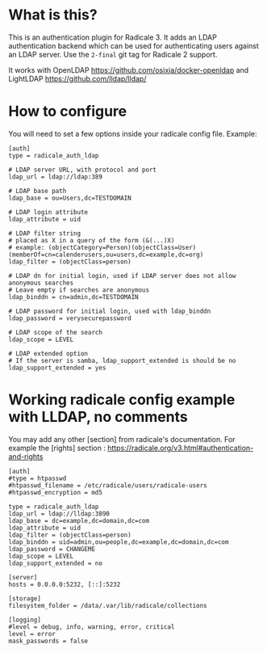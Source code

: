 # What is this?
This is an authentication plugin for Radicale 3. It adds an LDAP authentication backend which can be used for authenticating users against an LDAP server.
Use the `2-final` git tag for Radicale 2 support.

It works with OpenLDAP https://github.com/osixia/docker-openldap and LightLDAP https://github.com/lldap/lldap/

# How to configure
You will need to set a few options inside your radicale config file. Example:

```
[auth]
type = radicale_auth_ldap

# LDAP server URL, with protocol and port
ldap_url = ldap://ldap:389

# LDAP base path
ldap_base = ou=Users,dc=TESTDOMAIN

# LDAP login attribute
ldap_attribute = uid

# LDAP filter string
# placed as X in a query of the form (&(...)X)
# example: (objectCategory=Person)(objectClass=User)(memberOf=cn=calenderusers,ou=users,dc=example,dc=org)
ldap_filter = (objectClass=person)

# LDAP dn for initial login, used if LDAP server does not allow anonymous searches
# Leave empty if searches are anonymous
ldap_binddn = cn=admin,dc=TESTDOMAIN

# LDAP password for initial login, used with ldap_binddn
ldap_password = verysecurepassword

# LDAP scope of the search
ldap_scope = LEVEL

# LDAP extended option
# If the server is samba, ldap_support_extended is should be no
ldap_support_extended = yes
```

# Working radicale config example with LLDAP, no comments
You may add any other [section] from radicale's documentation.
For example the [rights] section : https://radicale.org/v3.html#authentication-and-rights

```
[auth]
#type = htpasswd
#htpasswd_filename = /etc/radicale/users/radicale-users
#htpasswd_encryption = md5

type = radicale_auth_ldap
ldap_url = ldap://lldap:3890  
ldap_base = dc=example,dc=domain,dc=com
ldap_attribute = uid
ldap_filter = (objectClass=person)
ldap_binddn = uid=admin,ou=people,dc=example,dc=domain,dc=com
ldap_password = CHANGEME
ldap_scope = LEVEL
ldap_support_extended = no

[server]
hosts = 0.0.0.0:5232, [::]:5232

[storage]
filesystem_folder = /data/.var/lib/radicale/collections

[logging]
#level = debug, info, warning, error, critical
level = error
mask_passwords = false

```
